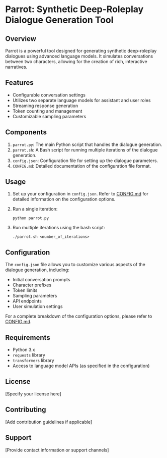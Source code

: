 # Parrot: Synthetic Deep-Roleplay Dialogue Generation Tool

## Overview

Parrot is a powerful tool designed for generating synthetic deep-roleplay dialogues using advanced language models. It simulates conversations between two characters, allowing for the creation of rich, interactive narratives.

## Features

- Configurable conversation settings
- Utilizes two separate language models for assistant and user roles
- Streaming response generation
- Token counting and management
- Customizable sampling parameters

## Components

1. `parrot.py`: The main Python script that handles the dialogue generation.
2. `parrot.sh`: A Bash script for running multiple iterations of the dialogue generation.
3. `config.json`: Configuration file for setting up the dialogue parameters.
4. `CONFIG.md`: Detailed documentation of the configuration file format.

## Usage

1. Set up your configuration in `config.json`. Refer to [CONFIG.md](CONFIG.md) for detailed information on the configuration options.

2. Run a single iteration:
   ```
   python parrot.py
   ```

3. Run multiple iterations using the bash script:
   ```
   ./parrot.sh <number_of_iterations>
   ```

## Configuration

The `config.json` file allows you to customize various aspects of the dialogue generation, including:

- Initial conversation prompts
- Character prefixes
- Token limits
- Sampling parameters
- API endpoints
- User simulation settings

For a complete breakdown of the configuration options, please refer to [CONFIG.md](CONFIG.md).

## Requirements

- Python 3.x
- `requests` library
- `transformers` library
- Access to language model APIs (as specified in the configuration)

## License

[Specify your license here]

## Contributing

[Add contribution guidelines if applicable]

## Support

[Provide contact information or support channels]
